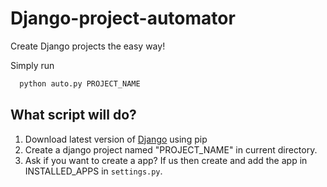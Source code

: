 # Django-project-automator
Create Django projects the easy way!

Simply run
```python
  python auto.py PROJECT_NAME
```
## What script will do?
1. Download latest version of [Django](https://www.djangoproject.com/) using pip
2. Create a django project named "PROJECT_NAME" in current directory.
3. Ask if you want to create a app? If us then create and add the app in INSTALLED_APPS in `settings.py`.
